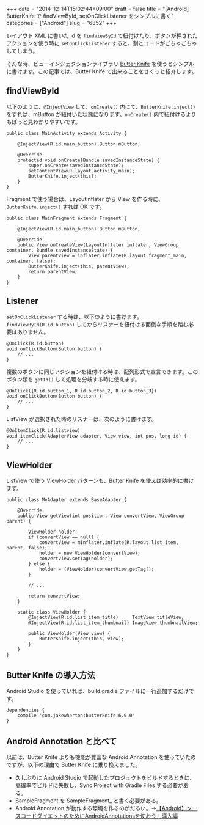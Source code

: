 +++
date = "2014-12-14T15:02:44+09:00"
draft = false
title = "[Android] ButterKnife で findViewById, setOnClickListener をシンプルに書く"
categories = ["Android"]
slug = "6852"
+++

レイアウト XML に書いた id を <code>findViewById</code> で紐付けたり、ボタンが押されたアクションを使う時に <code>setOnClickListener</code> すると、割とコードがごちゃごちゃしてしまう。

そんな時、ビューインジェクションライブラリ <a href="http://jakewharton.github.io/butterknife/" target="_blank">Butter Knife</a> を使うとシンプルに書けます。この記事では、Butter Knife で出来ることをさくっと紹介します。

<h2>findViewById</h2>

以下のように、<code>@InjectView</code> して、<code>onCreate()</code> 内にて、<code>ButterKnife.inject()</code> をすれば、mButton が紐付いた状態になります。<code>onCreate()</code> 内で紐付けるよりもぱっと見わかりやすいです。

<pre><code>public class MainActivity extends Activity {

    @InjectView(R.id.main_button) Button mButton;

    @Override
    protected void onCreate(Bundle savedInstanceState) {
        super.onCreate(savedInstanceState);
        setContentView(R.layout.activity_main);
        ButterKnife.inject(this);
    }
}
</code></pre>

Fragment で使う場合は、LayoutInflater から View を作る時に、<code>ButterKnife.inject()</code> すれば OK です。

<pre><code>public class MainFragment extends Fragment {

    @InjectView(R.id.main_button) Button mButton;

    @Override
    public View onCreateView(LayoutInflater inflater, ViewGroup container, Bundle savedInstanceState) {
        View parentView = inflater.inflate(R.layout.fragment_main, container, false);
        ButterKnife.inject(this, parentView);
        return parentView;
    }
}
</code></pre>

<h2>Listener</h2>

<code>setOnClickListener</code> する時は、以下のように書けます。<code>findViewById(R.id.button)</code> してからリスナーを紐付ける面倒な手順を踏む必要はありません。

<pre><code>@OnClick(R.id.button)
void onClickButton(Button button) {
    // ...
}
</code></pre>

複数のボタンに同じアクションを紐付ける時は、配列形式で宣言できます。このボタン類を <code>getId()</code> して処理を分岐する時に使えます。

<pre><code>@OnClick({R.id.button_1, R.id.button_2, R.id.button_3})
void onClickButton(Button button) {
    // ...
}
</code></pre>

ListView が選択された時のリスナーは、次のように書けます。

<pre><code>@OnItemClick(R.id.listview)
void itemClick(AdapterView<?> adapter, View view, int pos, long id) {
    // ...
}
</code></pre>

<h2>ViewHolder</h2>

ListView で使う ViewHolder パターンも、Butter Knife を使えば効率的に書けます。

<pre><code>public class MyAdapter extends BaseAdapter {

    @Override
    public View getView(int position, View convertView, ViewGroup parent) {

        ViewHolder holder;
        if (convertView == null) {
            convertView = mInflater.inflate(R.layout.list_item, parent, false);
            holder = new ViewHolder(convertView);
            convertView.setTag(holder);
        } else {
            holder = (ViewHolder)convertView.getTag();
        }

        // ...

        return convertView;
    }

    static class ViewHolder {
        @InjectView(R.id.list_item_title)     TextView titleView;
        @InjectView(R.id.list_item_thumbnail) ImageView thumbnailView;

        public ViewHolder(View view) {
            ButterKnife.inject(this, view);
        }
    }
}</code></pre>

<h2>Butter Knife の導入方法</h2>

Android Studio を使っていれば、build.gradle ファイルに一行追加するだけです。

<pre><code>dependencies {
    compile 'com.jakewharton:butterknife:6.0.0'
}
</code></pre>

<h2>Android Annotation と比べて</h2>

以前は、Butter Knife よりも機能が豊富な Android Annotation を使っていたのですが、以下の理由で Butter Knife に乗り換えました。

<ul>
<li>久しぶりに Android Studio で起動したプロジェクトをビルドするときに、高確率でビルドに失敗し、Sync Project with Gradle Files する必要がある。</li>
<li>SampleFragment を SampleFragment_ と書く必要がある。</li>
<li>Android Annotation が動作する環境を作るのがだるい。→<a href="http://blog.yohei.org/android-androidannotations-01/" target="_blank">【Android】ソースコードダイエットのためにAndroidAnnotationsを使おう！導入編</a></li>
</ul>
